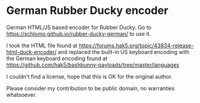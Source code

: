 # German Rubber Ducky encoder
German HTML/JS based encoder for Rubber Ducky. Go to https://schlomo.github.io/rubber-ducky-german/ to use it.

I took the HTML file found at https://forums.hak5.org/topic/43834-release-html-duck-encoder/ and replaced the built-in US keyboard encoding with the German keyboard encoding found at https://github.com/hak5/bashbunny-payloads/tree/master/languages

I couldn't find a license, hope that this is OK for the original author.

Please consider my contribution to be public domain, no warranties whatsoever.
